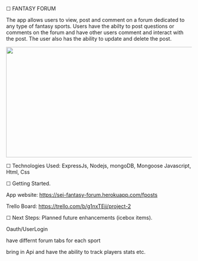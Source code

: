 ☐ FANTASY FORUM

The app allows users to view, post and comment on a forum dedicated to any type of fantasy sports. Users have the abilty to post questions or comments on the forum and have other users comment and interact with the post. The user also has the ability to update and delete the post.

<img src="https://i.imgur.com/gFh55az.pngs" width="600" height= "300">

☐ Technologies Used: ExpressJs, Nodejs, mongoDB, Mongoose Javascript, Html, Css

☐ Getting Started. 

App website: https://sei-fantasy-forum.herokuapp.com/fposts

Trello Board: https://trello.com/b/g1nxTEjj/project-2


☐ Next Steps: Planned future enhancements (icebox items).

Oauth/UserLogin

have differnt forum tabs for each sport

bring in Api and have the ability to track players stats etc.
